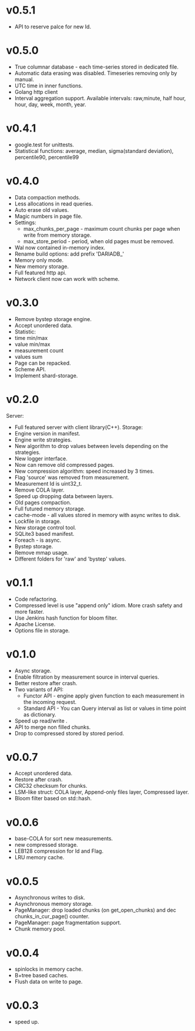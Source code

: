 v0.5.1
=====
- API to reserve palce for new Id.

v0.5.0
=====
- True columnar database - each time-series stored in dedicated file.
- Automatic data erasing was disabled. Timeseries removing only by manual.
- UTC time in inner functions.
- Golang http client
- Interval aggregation support. Available intervals: raw,minute, half hour, hour, day, week, month, year.

v0.4.1
=====
- google.test for unittests.
- Statistical functions: average, median, sigma(standard deviation), percentile90, percentile99

v0.4.0
=====
- Data compaction methods.
- Less allocations in read queries.
- Auto erase old values.
- Magic numbers in page file.
- Settings:
  - max_chunks_per_page - maximum count chunks per page when write from memory storage.
  - max_store_period - period, when old pages must be removed.
- Wal now contained in-memory index.
- Rename build options: add prefix 'DARIADB_'
- Memory only mode.
- New memory storage.
- Full featured http api.
- Network client now can work with scheme.

v0.3.0
=====
- Remove bystep storage engine.
- Accept unordered data.
- Statistic:
 - time min/max
 - value min/max
 - measurement count
 - values sum
- Page can be repacked.
- Scheme API.
- Implement shard-storage.

v0.2.0
=====
Server:
   - Full featured server with client library(C++).
Storage:
   - Engine version in manifest.
   - Engine write strategies.
   - New algorithm to drop values between levels depending on the strategies.
   - New logger interface.
   - Now can remove old compressed pages.
   - New compression algorithm: speed increased by 3 times.
   - Flag 'source' was removed from measurement.
   - Measurement Id is uint32_t.
   - Remove COLA layer.
   - Speed up dropping data between layers.
   - Old pages compaction.
   - Full futured memory storage.
   - cache-mode - all values stored in memory with async writes to disk.
   - Lockfile in storage.
   - New storage control tool.
   - SQLite3 based manifest.
   - Foreach - is async.
   - Bystep storage.
   - Remove mmap usage.
   - Different folders for 'raw' and 'bystep' values.

v0.1.1
=====
- Code refactoring.
- Compressed level is use "append only" idiom. More crash safety and more faster.
- Use Jenkins hash function for bloom filter.
- Apache License.
- Options file in storage.

v0.1.0
=====
- Async storage.
- Enable filtration by measurement source in interval queries.
- Better restore after crash.
- Two variants of API:
  - Functor API -  engine apply given function to each measurement in the incoming request.
  - Standard API - You can Query interval as list or values in time point as dictionary.
- Speed up read/write .
- API to merge non filled chunks.
- Drop to compressed stored by stored period.

v0.0.7
=====
- Accept unordered data.
- Restore after crash.
- CRC32 checksum for chunks.
- LSM-like struct: COLA layer, Append-only files layer, Compressed layer.
- Bloom filter based on std::hash.

v0.0.6
=====
- base-COLA for sort new measurements.
- new compressed storage.
- LEB128 compression for Id and Flag.
- LRU memory cache.

v0.0.5
======
- Asynchronous writes to disk.
- Asynchronous memory storage.
- PageManager: drop loaded chunks (on get_open_chunks) and dec chunks_in_cur_page() counter.
- PageManager: page fragmentation support.
- Chunk memory pool.

v0.0.4
======
- spinlocks in memory cache.
- B+tree based caches.
- Flush data on write to page.

v0.0.3
======
- speed up.
